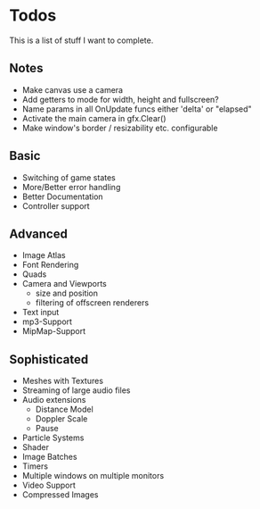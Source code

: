 # Todos

This is a list of stuff I want to complete.

## Notes
* Make canvas use a camera
* Add getters to mode for width, height and fullscreen?
* Name params in all OnUpdate funcs either 'delta' or "elapsed"
* Activate the main camera in gfx.Clear()
* Make window's border / resizability etc. configurable

## Basic
- Switching of game states
- More/Better error handling
- Better Documentation
- Controller support

## Advanced
- Image Atlas
- Font Rendering
- Quads
- Camera and Viewports
  - size and position
  - filtering of offscreen renderers
- Text input
- mp3-Support
- MipMap-Support

## Sophisticated
- Meshes with Textures
- Streaming of large audio files
- Audio extensions
  - Distance Model
  - Doppler Scale
  - Pause
- Particle Systems
- Shader
- Image Batches
- Timers
- Multiple windows on multiple monitors
- Video Support
- Compressed Images
